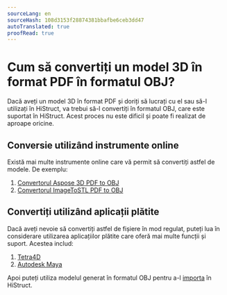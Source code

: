 ```yaml
---
sourceLang: en
sourceHash: 108d3153f28874381bbafbe6ceb3dd47
autoTranslated: true
proofRead: true
---
```



# Cum să convertiți un model 3D în format PDF în formatul OBJ?
Dacă aveți un model 3D în format PDF și doriți să lucrați cu el sau să-l utilizați în HiStruct, va trebui să-l convertiți în formatul OBJ, care este suportat în HiStruct. Acest proces nu este dificil și poate fi realizat de aproape oricine.

## Conversie utilizând instrumente online
Există mai multe instrumente online care vă permit să convertiți astfel de modele. De exemplu:

1. [Convertorul Aspose 3D PDF to OBJ](https://products.aspose.app/3d/conversion/pdf-to-obj)
2. [Convertorul ImageToSTL PDF to OBJ](https://imagetostl.com/convert/file/pdf/to/obj)

## Convertiți utilizând aplicații plătite
Dacă aveți nevoie să convertiți astfel de fișiere în mod regulat, puteți lua în considerare utilizarea aplicațiilor plătite care oferă mai multe funcții și suport. Acestea includ:

1. [Tetra4D](https://tetra4d.com/)
2. [Autodesk Maya](https://www.autodesk.com/products/maya)


Apoi puteți utiliza modelul generat în formatul OBJ pentru a-l [importa](importObj.md) în HiStruct.